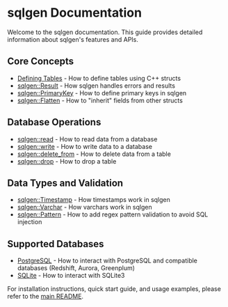# sqlgen Documentation

Welcome to the sqlgen documentation. This guide provides detailed information about sqlgen's features and APIs.

## Core Concepts

- [Defining Tables](defining_tables.md) - How to define tables using C++ structs
- [sqlgen::Result](result.md) - How sqlgen handles errors and results
- [sqlgen::PrimaryKey](primary_key.md) - How to define primary keys in sqlgen
- [sqlgen::Flatten](flatten.md) - How to "inherit" fields from other structs

## Database Operations

- [sqlgen::read](reading.md) - How to read data from a database
- [sqlgen::write](writing.md) - How to write data to a database
- [sqlgen::delete_from](delete_from.md) - How to delete data from a table
- [sqlgen::drop](drop.md) - How to drop a table

## Data Types and Validation

- [sqlgen::Timestamp](timestamp.md) - How timestamps work in sqlgen
- [sqlgen::Varchar](varchar.md) - How varchars work in sqlgen
- [sqlgen::Pattern](pattern.md) - How to add regex pattern validation to avoid SQL injection

## Supported Databases

- [PostgreSQL](postgres.md) - How to interact with PostgreSQL and compatible databases (Redshift, Aurora, Greenplum)
- [SQLite](sqlite.md) - How to interact with SQLite3

For installation instructions, quick start guide, and usage examples, please refer to the [main README](../README.md). 